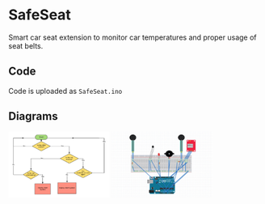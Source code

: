 # SafeSeat
Smart car seat extension to monitor car temperatures and proper usage of seat belts.

## Code
Code is uploaded as ```SafeSeat.ino```

## Diagrams
<img src="https://github.com/AaditT/SafeSeat/blob/main/img/SafeSeat%20-%20Flowchart.png?raw=true" style="width:200px;height:130px;">
<img src="https://github.com/AaditT/SafeSeat/blob/main/img/SafeSeat%20-%20Schematic.jpg?raw=true" style="width:200px;height:130px;">
